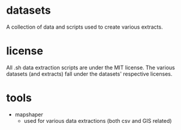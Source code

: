 # datasets

A collection of data and scripts used to create various extracts.

# license

All .sh data extraction scripts are under the MIT license. The various datasets (and extracts) fall under the datasets' respective licenses.

# tools

- mapshaper
  - used for various data extractions (both csv and GIS related)
